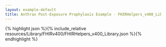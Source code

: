 ```yaml
---
layout: example-default
title: Anthrax Post-Exposure Prophylaxis Example - FHIRHelpers_v400_Library.
---
```


{% highlight json %}{% include_relative resources/Library/FHIRv400/FHIRHelpers_v400_Library.json %}{% endhighlight %}


